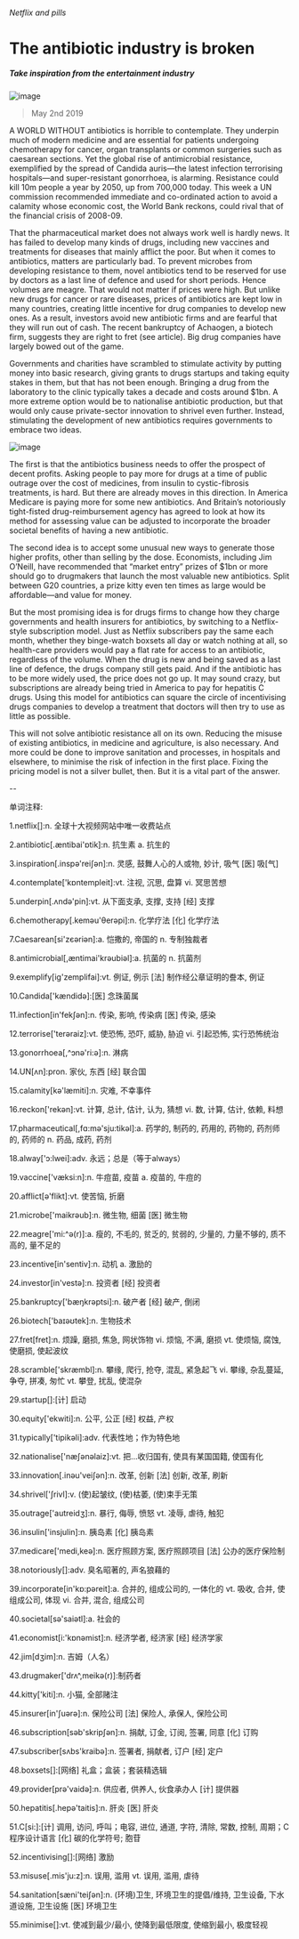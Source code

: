 ###### Netflix and pills
# The antibiotic industry is broken 
##### Take inspiration from the entertainment industry 
![image](images/20190504_ldp004.jpg) 
> May 2nd 2019 
A WORLD WITHOUT antibiotics is horrible to contemplate. They underpin much of modern medicine and are essential for patients undergoing chemotherapy for cancer, organ transplants or common surgeries such as caesarean sections. Yet the global rise of antimicrobial resistance, exemplified by the spread of Candida auris—the latest infection terrorising hospitals—and super-resistant gonorrhoea, is alarming. Resistance could kill 10m people a year by 2050, up from 700,000 today. This week a UN commission recommended immediate and co-ordinated action to avoid a calamity whose economic cost, the World Bank reckons, could rival that of the financial crisis of 2008-09. 
That the pharmaceutical market does not always work well is hardly news. It has failed to develop many kinds of drugs, including new vaccines and treatments for diseases that mainly afflict the poor. But when it comes to antibiotics, matters are particularly bad. To prevent microbes from developing resistance to them, novel antibiotics tend to be reserved for use by doctors as a last line of defence and used for short periods. Hence volumes are meagre. That would not matter if prices were high. But unlike new drugs for cancer or rare diseases, prices of antibiotics are kept low in many countries, creating little incentive for drug companies to develop new ones. As a result, investors avoid new antibiotic firms and are fearful that they will run out of cash. The recent bankruptcy of Achaogen, a biotech firm, suggests they are right to fret (see article). Big drug companies have largely bowed out of the game. 
Governments and charities have scrambled to stimulate activity by putting money into basic research, giving grants to drugs startups and taking equity stakes in them, but that has not been enough. Bringing a drug from the laboratory to the clinic typically takes a decade and costs around $1bn. A more extreme option would be to nationalise antibiotic production, but that would only cause private-sector innovation to shrivel even further. Instead, stimulating the development of new antibiotics requires governments to embrace two ideas. 
![image](images/20190504_LDC430.png) 
The first is that the antibiotics business needs to offer the prospect of decent profits. Asking people to pay more for drugs at a time of public outrage over the cost of medicines, from insulin to cystic-fibrosis treatments, is hard. But there are already moves in this direction. In America Medicare is paying more for some new antibiotics. And Britain’s notoriously tight-fisted drug-reimbursement agency has agreed to look at how its method for assessing value can be adjusted to incorporate the broader societal benefits of having a new antibiotic. 
The second idea is to accept some unusual new ways to generate those higher profits, other than selling by the dose. Economists, including Jim O’Neill, have recommended that “market entry” prizes of $1bn or more should go to drugmakers that launch the most valuable new antibiotics. Split between G20 countries, a prize kitty even ten times as large would be affordable—and value for money. 
But the most promising idea is for drugs firms to change how they charge governments and health insurers for antibiotics, by switching to a Netflix-style subscription model. Just as Netflix subscribers pay the same each month, whether they binge-watch boxsets all day or watch nothing at all, so health-care providers would pay a flat rate for access to an antibiotic, regardless of the volume. When the drug is new and being saved as a last line of defence, the drugs company still gets paid. And if the antibiotic has to be more widely used, the price does not go up. It may sound crazy, but subscriptions are already being tried in America to pay for hepatitis C drugs. Using this model for antibiotics can square the circle of incentivising drugs companies to develop a treatment that doctors will then try to use as little as possible. 
This will not solve antibiotic resistance all on its own. Reducing the misuse of existing antibiotics, in medicine and agriculture, is also necessary. And more could be done to improve sanitation and processes, in hospitals and elsewhere, to minimise the risk of infection in the first place. Fixing the pricing model is not a silver bullet, then. But it is a vital part of the answer. 
-- 
 单词注释:
1.netflix[]:n. 全球十大视频网站中唯一收费站点 
2.antibiotic[.æntibai'ɒtik]:n. 抗生素 a. 抗生的 
3.inspiration[.inspә'reiʃәn]:n. 灵感, 鼓舞人心的人或物, 妙计, 吸气 [医] 吸[气] 
4.contemplate['kɒntempleit]:vt. 注视, 沉思, 盘算 vi. 冥思苦想 
5.underpin[.ʌndә'pin]:vt. 从下面支承, 支撑, 支持 [经] 支撑 
6.chemotherapy[.kemәu'θerәpi]:n. 化学疗法 [化] 化学疗法 
7.Caesarean[si'zєәriәn]:a. 恺撒的, 帝国的 n. 专制独裁者 
8.antimicrobial[,æntimai'krәubiәl]:a. 抗菌的 n. 抗菌剂 
9.exemplify[ig'zemplifai]:vt. 例证, 例示 [法] 制作经公章证明的誊本, 例证 
10.Candida['kændidә]:[医] 念珠菌属 
11.infection[in'fekʃәn]:n. 传染, 影响, 传染病 [医] 传染, 感染 
12.terrorise['terәraiz]:vt. 使恐怖, 恐吓, 威胁, 胁迫 vi. 引起恐怖, 实行恐怖统治 
13.gonorrhoea[,^ɔnә'ri:ә]:n. 淋病 
14.UN[ʌn]:pron. 家伙, 东西 [经] 联合国 
15.calamity[kә'læmiti]:n. 灾难, 不幸事件 
16.reckon['rekәn]:vt. 计算, 总计, 估计, 认为, 猜想 vi. 数, 计算, 估计, 依赖, 料想 
17.pharmaceutical[,fɑ:mә'sju:tikәl]:a. 药学的, 制药的, 药用的, 药物的, 药剂师的, 药师的 n. 药品, 成药, 药剂 
18.alway['ɔ:lwei]:adv. 永远；总是（等于always） 
19.vaccine['væksi:n]:n. 牛痘苗, 疫苗 a. 疫苗的, 牛痘的 
20.afflict[ә'flikt]:vt. 使苦恼, 折磨 
21.microbe['maikrәub]:n. 微生物, 细菌 [医] 微生物 
22.meagre['mi:^ә(r)]:a. 瘦的, 不毛的, 贫乏的, 贫弱的, 少量的, 力量不够的, 质不高的, 量不足的 
23.incentive[in'sentiv]:n. 动机 a. 激励的 
24.investor[in'vestә]:n. 投资者 [经] 投资者 
25.bankruptcy['bæŋkrәptsi]:n. 破产者 [经] 破产, 倒闭 
26.biotech['baɪəʊtek]:n. 生物技术 
27.fret[fret]:n. 烦躁, 磨损, 焦急, 网状饰物 vi. 烦恼, 不满, 磨损 vt. 使烦恼, 腐蚀, 使磨损, 使起波纹 
28.scramble['skræmbl]:n. 攀缘, 爬行, 抢夺, 混乱, 紧急起飞 vi. 攀缘, 杂乱蔓延, 争夺, 拼凑, 匆忙 vt. 攀登, 扰乱, 使混杂 
29.startup[]:[计] 启动 
30.equity['ekwiti]:n. 公平, 公正 [经] 权益, 产权 
31.typically['tipikәli]:adv. 代表性地；作为特色地 
32.nationalise['næʃәnәlaiz]:vt. 把...收归国有, 使具有某国国籍, 使国有化 
33.innovation[.inәu'veiʃәn]:n. 改革, 创新 [法] 创新, 改革, 刷新 
34.shrivel['ʃrivl]:v. (使)起皱纹, (使)枯萎, (使)束手无策 
35.outrage['autreidʒ]:n. 暴行, 侮辱, 愤怒 vt. 凌辱, 虐待, 触犯 
36.insulin['insjulin]:n. 胰岛素 [化] 胰岛素 
37.medicare['medi,keә]:n. 医疗照顾方案, 医疗照顾项目 [法] 公办的医疗保险制 
38.notoriously[]:adv. 臭名昭著的, 声名狼藉的 
39.incorporate[in'kɒ:pәreit]:a. 合并的, 组成公司的, 一体化的 vt. 吸收, 合并, 使组成公司, 体现 vi. 合并, 混合, 组成公司 
40.societal[sә'saiәtl]:a. 社会的 
41.economist[i:'kɒnәmist]:n. 经济学者, 经济家 [经] 经济学家 
42.jim[dʒim]:n. 吉姆（人名） 
43.drugmaker['drʌ^,meikә(r)]:制药者 
44.kitty['kiti]:n. 小猫, 全部赌注 
45.insurer[in'ʃuәrә]:n. 保险公司 [法] 保险人, 承保人, 保险公司 
46.subscription[sәb'skripʃәn]:n. 捐献, 订金, 订阅, 签署, 同意 [化] 订购 
47.subscriber[sʌbs'kraibә]:n. 签署者, 捐献者, 订户 [经] 定户 
48.boxsets[]:[网络] 礼盒；盒装；套装精选辑 
49.provider[prә'vaidә]:n. 供应者, 供养人, 伙食承办人 [计] 提供器 
50.hepatitis[.hepә'taitis]:n. 肝炎 [医] 肝炎 
51.C[si:]:[计] 调用, 访问, 呼叫；电容, 进位, 通道, 字符, 清除, 常数, 控制, 周期；C 程序设计语言 [化] 碳的化学符号; 胞苷 
52.incentivising[]:[网络] 激励 
53.misuse[.mis'ju:z]:n. 误用, 滥用 vt. 误用, 滥用, 虐待 
54.sanitation[sæni'teiʃәn]:n. (环境)卫生, 环境卫生的提倡/维持, 卫生设备, 下水道设施, 卫生设施 [医] 环境卫生 
55.minimise[]:vt. 使减到最少/最小, 使降到最低限度, 使缩到最小, 极度轻视 
